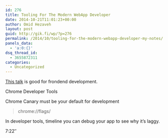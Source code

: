 ```yaml
---
id: 276
title: Tooling For The Modern WebApp Developer
date: 2014-10-21T11:01:23+00:00
author: Omid Hezaveh
layout: post
guid: http://gik.fi/wp/?p=276
permalink: /2014/10/tooling-for-the-modern-webapp-developer-my-notes/
panels_data:
  - 'a:0:{}'
dsq_thread_id:
  - 3655872311
categories:
  - Uncategorized
---
```

<a href="http://addyosmani.com/blog/tooling-for-the-modern-webapp-developer-video-from-dotjs/" target="_blank">This talk</a> is good for frondend development.

Chrome Developer Tools

<!--more-->

Chrome Canary must be your default for development

> chrome://flags/

In developer tools, timeline you can debug your app to see why it&#8217;s laggy.

7:22&#8243;